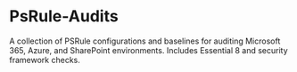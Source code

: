 # PsRule-Audits
A collection of PSRule configurations and baselines for auditing Microsoft 365, Azure, and SharePoint environments. Includes Essential 8 and security framework checks.
